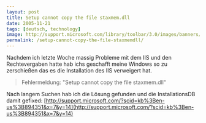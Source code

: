 ```yaml
---
layout: post
title: Setup cannot copy the file staxmem.dll 
date: 2005-11-21
tags: [deutsch, technology]
image: http://support.microsoft.com/library/toolbar/3.0/images/banners/ms_masthead_ltr.gif
permalink: /setup-cannot-copy-the-file-staxmemdll/
---
```


Nachdem ich letzte Woche massig Probleme mit dem IIS und den Rechtevergaben hatte hab ichs geschafft meine Windows so zu zerschießen das es die Installation des IIS verweigert hat.

> Fehlermeldung: "Setup cannot copy the file staxmem.dll"

Nach langem Suchen hab ich die Lösung gefunden und die InstallationsDB damit gefixed:
[http://support.microsoft.com/?scid=kb%3Ben-us%3B894351&x=7&y=14](http://support.microsoft.com/?scid=kb%3Ben-us%3B894351&x=7&y=14)